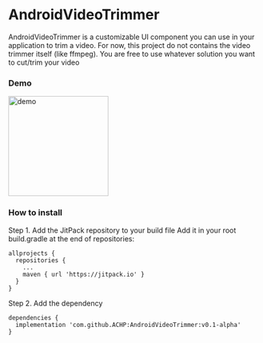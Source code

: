 # AndroidVideoTrimmer
AndroidVideoTrimmer is a customizable UI component you can use in your application to trim a video.
For now, this project do not contains the video trimmer itself (like ffmpeg).
You are free to use whatever solution you want to cut/trim your video

### Demo
<img src="https://i.imgur.com/HGbk5Qb.gif" alt="demo" width="200px"/>

### How to install

Step 1. Add the JitPack repository to your build file
Add it in your root build.gradle at the end of repositories:

```
allprojects {
  repositories {
    ...
    maven { url 'https://jitpack.io' }
  }
}
```

Step 2. Add the dependency
```
dependencies {
  implementation 'com.github.ACHP:AndroidVideoTrimmer:v0.1-alpha'
}
```

